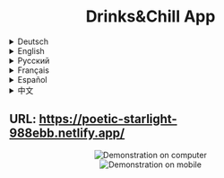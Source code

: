 <h1 align="center">Drinks&Chill App</h1>

<details>
<summary>Deutsch</summary>
Willkommen bei der 'Drinks&Chill' App! Egal ob Sie ein Barkeeper sind, der neue Rezepte sucht, um seine Kunden zu beeindrucken, oder ein neugieriger Hausbarkeeper, der seine Kenntnisse erweitern möchte, unsere App hat alles, was Sie brauchen.

Mit unserer App können Sie mühelos nach einer Vielzahl von Getränken suchen, einschließlich klassischer Cocktails, trendiger Neuschöpfungen und sogar alkohlfreier Optionen. Sie können auch nach Zutaten stöbern, um Getränke zu finden, die Ihren Vorlieben entsprechen oder die Sie zur Verfügung haben.

Sobald Sie ein Getränk gefunden haben, das Sie interessiert, können Sie dessen Rezept und Anweisungen ansehen, damit Sie es selbst zu Hause zubereiten können. Und wenn Sie sicherstellen möchten, dass Sie alle Zutaten zur Hand haben, können Sie sie sogar zu Ihrer Einkaufsliste hinzufügen.

Unsere App wurde mit React erstellt, was bedeutet, dass sie schnell, reaktionsschnell und einfach zu verwenden ist. Außerdem ist sie vollständig für Mobilgeräte optimiert, so dass Sie sie überallhin mitnehmen können.

Also worauf warten Sie noch? Probieren Sie unsere App aus und entdecken Sie die Welt der Getränke noch heute!
</details>

<details>
<summary>English</summary>
Welcome to the Drinks&Chill app! Whether you're a bartender looking for new recipes to impress your customers, or a curious home mixologist looking to expand your drink-making horizons, our app has you covered.

With our app, you'll be able to easily search for a wide variety of drinks, including classic cocktails, trendy new creations, and even non-alcoholic options. Plus, you can browse by ingredients to find drinks that suit your preferences or use what you have on hand.

Once you've found a drink you're interested in, you'll be able to view its recipe and instructions, so you can make it yourself at home. And if you want to make sure you have all the ingredients on hand, you can even add them to your shopping list.

Our app is built using React, which means it's fast, responsive, and easy to use. Plus, it's fully optimized for mobile, so you can take it with you wherever you go.

So what are you waiting for? Give our app a try and start discovering the world of drinks today!
</details>


<details>
<summary>Русский</summary>
Добро пожаловать в приложение 'Drinks&Chill'! Независимо от того, являетесь ли вы барменом, ищущим новые рецепты для впечатления своих клиентов, или любознательным домашним барменом, желающим расширить свои горизонты, наше приложение имеет все, что вам нужно.

С нашим приложением вы сможете легко искать широкий спектр напитков, включая классические коктейли, модные новые создания и даже безалкогольные варианты. Кроме того, вы можете просматривать по ингредиентам, чтобы найти напитки, которые отвечают вашим предпочтениям или используют то, что у вас есть.

Когда вы найдете напиток, который вам интересен, вы сможете просмотреть его рецепт и инструкции, чтобы можно было приготовить его самостоятельно дома. И если вы хотите быть уверенными, что у вас есть все ингредиенты, вы можете добавить их в список покупок.

Наше приложение было создано с использованием React, что означает, что оно быстрое, быстрореагирующее и легкое в использовании. Кроме того, оно полностью оптимизировано для мобильных устройств, так что вы можете взять его с собой в любое место.

Так что, что ждете? Попробуйте наше приложение и начните открывать мир напитков уже сегодня!
</details>

<details>
<summary>Français</summary>
Bienvenue dans l'application 'Drinks&Chill'! Que vous soyez un barman à la recherche de nouvelles recettes pour impressionner vos clients ou un amateur de cocktails curieux de découvrir de nouveaux horizons, notre application a tout ce dont vous avez besoin.

Avec notre application, vous pourrez facilement rechercher une grande variété de boissons, y compris des cocktails classiques, des créations tendance et même des options non alcoolisées. Vous pourrez également naviguer par ingrédients pour trouver des boissons qui répondent à vos préférences ou qui utilisent ce que vous avez sous la main.

Une fois que vous avez trouvé une boisson qui vous intéresse, vous pourrez voir sa recette et ses instructions, afin de la préparer vous-même à la maison. Et si vous voulez vous assurer d'avoir tous les ingrédients nécessaires, vous pourrez même les ajouter à votre liste d'achats.

Notre application est construite à l'aide de React, ce qui signifie qu'elle est rapide, réactive et facile à utiliser. De plus, elle est entièrement optimisée pour les appareils mobiles, afin que vous puissiez l'emmener partout avec vous.

Alors, que vous attendez-vous ? Essayez notre application et découvrez le monde des boissons dès maintenant !
</details>

<details>
<summary>Español</summary>
¡Bienvenido a la aplicación 'Drinks&Chill'! Ya seas un barman que busca nuevas recetas para impresionar a tus clientes o un amante de los cócteles curioso por ampliar tus horizontes, nuestra aplicación tiene todo lo que necesitas.

Con nuestra aplicación, podrás buscar fácilmente una gran variedad de bebidas, incluyendo cócteles clásicos, creaciones nuevas y populares e incluso opciones no alcohólicas. Además, podrás navegar por ingredientes para encontrar bebidas que se adapten a tus preferencias o que puedas hacer con lo que tienes a mano.

Una vez que hayas encontrado una bebida que te interese, podrás ver su receta e instrucciones para poder prepararla en casa. Y si quieres asegurarte de tener todos los ingredientes necesarios, incluso podrás agregarlos a tu lista de compras.

Nuestra aplicación esta construida con React, lo que significa que es rápida, sensible y fácil de usar. Además, está totalmente optimizada para dispositivos móviles, para que puedas llevarla contigo donde quiera que vayas.

¿Entonces qué estás esperando? ¡Prueba nuestra aplicación y comienza a descubrir el mundo de las bebidas hoy mismo!
</details>

<details>
<summary>中文</summary>
欢迎来到终极应用程序 "Drinks&Chill"! 无论你是想给顾客留下深刻印象的调酒师，还是对鸡尾酒感兴趣的家庭调酒师，我们的应用程序都有适合你的东西。

通过我们的应用程序，你可以轻松搜索各种饮料，包括经典鸡尾酒、潮流饮料和无酒精饮料。你还可以按成分搜索，找到适合你口味的饮料或你手头的成分。

当你找到一种你感兴趣的饮料时，你可以查看配方和说明，在家里自己制作。如果你想确保你手头有所有的材料，你甚至可以把它们加入你的购物清单。

我们的应用程序是使用React技术开发的，这意味着它速度快、反应快、易于使用。它还针对移动设备进行了优化，因此你可以带着它去任何地方。

那么你还在等什么呢？试试我们的应用程序，现在就去发现饮料的世界吧!
</details>

## URL: https://poetic-starlight-988ebb.netlify.app/

<p align="center">
  <img src="public/desktop.gif" alt="Demonstration on computer" /></br>
  <img src="public/mobile.gif" alt="Demonstration on mobile" />
</p>
